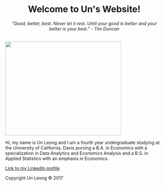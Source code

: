 
<html>
<body>

<body style="background-color:lemon chiffon;"/>

<h1 style="text-align:center;">Welcome to Un's Website!</h1>


<h6 style="text-align:center;"> "Good, better, best. Never let it rest. Until your good is better and your better is your best." - Tim Duncan</h6>

<img src="https://a538601f-a-9b07b441-s-sites.googlegroups.com/a/ucdavis.edu/unleong/bio/Un.jpg?attachauth=ANoY7crA5u-cVuam4o92hOm5RckGAgAeX9CXN1D0omf31xuVr5E9_4mXDvtwVhhaOKzVIa8gJ1ZSsmikkv_GuxlDwLIsDdq3GCWTu1Qz7L00y5aFp6KLCvUwddue53Yf7BDsBWlSpXEGbfmpOMQ1x5HIWzI7vGVKNgkme_t5-EymWi5cO_nFoHFnnBrAHphx-F937CPOEWg8yKUA92w0_S-eQiGEbA5OFQ%3D%3D&attredirects=0" width="370" height="300">


<p>Hi, my name is Un Leong and I am a fourth year undergraduate studying at the University of California, Davis pursing a B.A. in Economics with a specialization in Data Analytics and Economics Analysis and a B.S. in Applied Statistics with an emphasis in Economics.</p>

<a href="https://www.linkedin.com/in/un-leong-213875117">Link to my LinkedIn profile</a>

<footer class="site-footer &nbsp; ">Copyright Un Leong &copy; 2017</footer>

</body>
</html>

